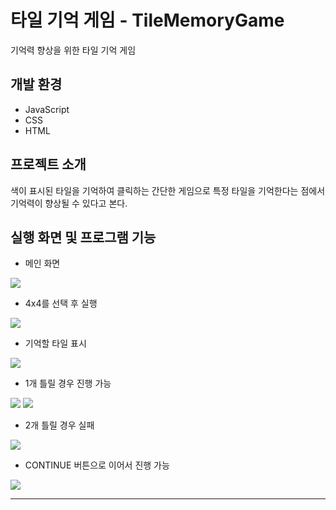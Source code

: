 # 타일 기억 게임 - TileMemoryGame
기억력 향상을 위한 타일 기억 게임

## 개발 환경
+ JavaScript
+ CSS
+ HTML

## 프로젝트 소개
색이 표시된 타일을 기억하여 클릭하는 간단한 게임으로 특정 타일을 기억한다는 점에서 기억력이 향상될 수 있다고 본다.

## 실행 화면 및 프로그램 기능
+ 메인 화면
<img src="https://user-images.githubusercontent.com/50476562/168249204-38f8c001-8868-4e98-a074-3e461d30d61d.png"/>

+ 4x4를 선택 후 실행
<img src="https://user-images.githubusercontent.com/50476562/168249212-b286263e-3aa3-4326-9239-4da96fdef8c9.png"/>

+ 기억할 타일 표시
<img src="https://user-images.githubusercontent.com/50476562/168249214-de57f85b-518d-4685-9ba9-8772bf68b31c.png"/>

+ 1개 틀릴 경우 진행 가능
<div>
  <img src="https://user-images.githubusercontent.com/50476562/168249216-7e1d5c71-1943-4877-a49d-86532ccd5108.png"/>
  <img src="https://user-images.githubusercontent.com/50476562/168249219-97f4efd9-c69b-4263-bd4f-24a5d62c0ba9.png"/>
</div>

+ 2개 틀릴 경우 실패
<img src="https://user-images.githubusercontent.com/50476562/168249221-3b14478e-9ab1-400b-b9a0-27a54d454aac.png"/>

+ CONTINUE 버튼으로 이어서 진행 가능
<img src="https://user-images.githubusercontent.com/50476562/168249224-92e8aa16-1eda-4ec6-84c5-43841933c9e9.png"/>

---
